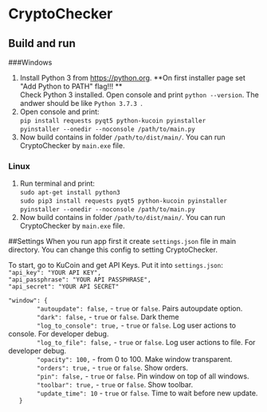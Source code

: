 # CryptoChecker

## Build and run

###Windows

1. Install Python 3 from https://python.org. **On first installer page set "Add Python to PATH" flag!!! **  
Check Python 3 installed. Open console and print `python --version`. The andwer should be like `Python 3.7.3
`.  
2. Open console and print:  
`pip install requests pyqt5 python-kucoin pyinstaller`  
`pyinstaller --onedir --noconsole /path/to/main.py`  
3. Now build contains in folder `/path/to/dist/main/`. You can run CryptoChecker by `main.exe` file.

### Linux
1. Run terminal and print:  
`sudo apt-get install python3`  
`sudo pip3 install requests pyqt5 python-kucoin pyinstaller`
`pyinstaller --onedir --noconsole /path/to/main.py`  
3. Now build contains in folder `/path/to/dist/main/`. You can run CryptoChecker by `main.exe` file.


##Settings
When you run app first it create `settings.json` file in main directory. You can change this config to setting CryptoChecker.    
  
To start, go to KuCoin and get API Keys. Put it into `settings.json`:  
`"api_key": "YOUR API KEY",`  
`"api_passphrase": "YOUR API PASSPHRASE",`  
`"api_secret": "YOUR API SECRET"`  
  
`"window": {`  
`        "autoupdate": false,` - `true` or `false`. Pairs autoupdate option.  
`        "dark": false,` - `true` or `false`. Dark theme  
`        "log_to_console": true,` - `true` or `false`. Log user actions to console. For developer debug.  
`        "log_to_file": false,` - `true` or `false`. Log user actions to file. For developer debug.  
`        "opacity": 100,` - from 0 to 100. Make window transparent.  
`        "orders": true,` - `true` or `false`. Show orders.  
`        "pin": false,` - `true` or `false`. Pin window on top of all windows.  
`        "toolbar": true,` - `true` or `false`. Show toolbar.  
`        "update_time": 10` - `true` or `false`. Time to wait before new update.  
`    } `  